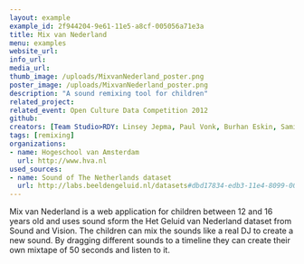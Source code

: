 ```yaml
---
layout: example
example_id: 2f944204-9e61-11e5-a8cf-005056a71e3a
title: Mix van Nederland
menu: examples
website_url: 
info_url: 
media_url: 
thumb_image: /uploads/MixvanNederland_poster.png
poster_image: /uploads/MixvanNederland_poster.png
description: "A sound remixing tool for children"
related_project: 
related_event: Open Culture Data Competition 2012
github: 
creators: [Team Studio>RDY: Linsey Jepma, Paul Vonk, Burhan Eskin, Samira Abdelwajid, Mellissa Geutskens]
tags: [remixing]
organizations: 
- name: Hogeschool van Amsterdam
  url: http://www.hva.nl
used_sources: 
- name: Sound of The Netherlands dataset
  url: http://labs.beeldengeluid.nl/datasets#dbd17834-edb3-11e4-8099-005056a71e3a
---
```


Mix van Nederland is a web application for children between 12 and 16 years old and uses sound sform the Het Geluid van Nederland dataset from Sound and Vision. The children can mix the sounds like a real DJ to create a new sound. By dragging different sounds to a timeline they can create their own mixtape of 50 seconds and listen to it.
